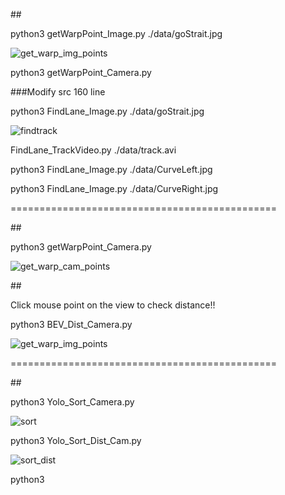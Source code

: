 
##<Track Bird eyes View>

python3 getWarpPoint_Image.py ./data/goStrait.jpg

![get_warp_img_points](https://github.com/jetsonai/CVSelfDriving_Robot/assets/96120477/a21b13ae-f873-43ba-b045-f471ca371ff7)

python3 getWarpPoint_Camera.py

###Modify src 160 line  

python3 FindLane_Image.py ./data/goStrait.jpg

![findtrack](https://github.com/jetsonai/CVSelfDriving_Robot/assets/96120477/0523bfb8-42fc-4322-b0b9-2f42a15b9fe4)

FindLane_TrackVideo.py ./data/track.avi

python3 FindLane_Image.py ./data/CurveLeft.jpg

python3 FindLane_Image.py ./data/CurveRight.jpg

==============================================

##<get Distance from Camera Homography>

python3 getWarpPoint_Camera.py

![get_warp_cam_points](https://github.com/jetsonai/CVSelfDriving_Robot/assets/96120477/5ba16f1a-2b2c-454e-9a91-d95060c83a09)

##<Test Distance from Camera Homography>

Click mouse point on the view to check distance!!

python3 BEV_Dist_Camera.py 

![get_warp_img_points](https://github.com/jetsonai/CVSelfDriving_Robot/assets/96120477/4c2c13ef-d999-4b68-a9a3-7bd3b12ce2f3)

==============================================

##<Yolo Sort and Distance>

python3 Yolo_Sort_Camera.py

![sort](https://github.com/jetsonai/CVSelfDriving_Robot/assets/96120477/5651c7d8-004e-4785-ada0-514ce2425ae6)

python3 Yolo_Sort_Dist_Cam.py

![sort_dist](https://github.com/jetsonai/CVSelfDriving_Robot/assets/96120477/d7126cb2-192d-4045-b7ee-f2a5a1b761f5)



 

python3 
